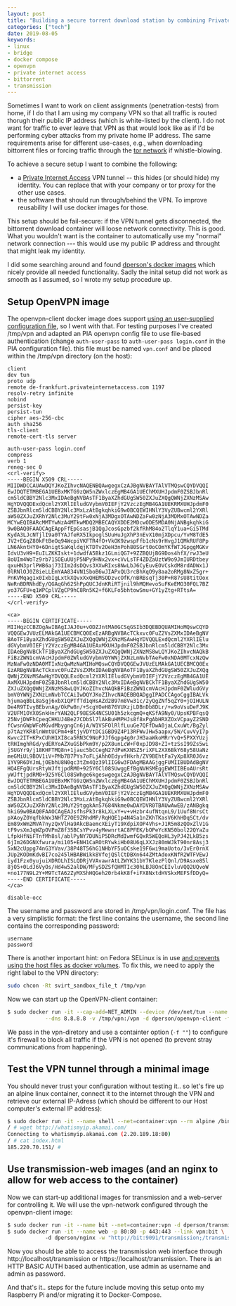 ```yaml
---
layout: post
title: "Building a secure torrent download station by combining Private Internet Access (PIA), OpenVPN and transmission through docker"
categories: ["tech"]
date: 2019-08-05
keywords:
- linux
- bridge
- docker compose
- openvpn
- private internet access
- bittorrent
- transmission
---
```


Sometimes I want to work on client assignments (penetration-tests) from home, if I do that I am using my company VPN so that all traffic is routed thorugh their public IP address (which is white-listed by the client). I do not want for traffic to ever leave that VPN as that would look like as if I'd be performing cyber attacks from my private home IP address. The same requirements arise for different use-cases, e.g., when downloading bittorrent files or forcing traffic through the [tor network](https://www.torproject.org/) if whistle-blowing.

To achieve a secure setup I want to combine the following:

* a [Private Internet Access](https://www.privateinternetaccess.com/pages/buy-vpn/SNIKT001) VPN tunnel -- this hides (or should hide) my identity. You can replace that with your company or tor proxy for the other use cases.
* the software that should run through/behind the VPN. To improve reusability I will use docker images for those.

This setup should be fail-secure: if the VPN tunnel gets disconnected, the bittorrent download container will loose network connectivity. This is good. What you wouldn't want is the container to automatically use my "normal" network connection --- this would use my public IP address and throught that might leak my identity.

I did some searching around and found [dperson's docker images](2019-06-30-secure-downloads-with-raspberry-pi-openvpn-pia-docker-and-transmission-web.md) which nicely provide all needed functionality. Sadly the inital setup did not work as smooth as I assumed, so I wrote my setup procedure up.

## Setup OpenVPN image

The openvpn-client docker image does support [using an user-supplied configuration file](https://github.com/dperson/openvpn-client/issues/141), so I went with that. For testing purposes I've created /tmp/vpn and adapted an PIA openvpn config file to use file-based authentication (change `auth-user-pass` to `auth-user-pass login.conf` in the PIA configuration file). this file must be named `vpn.conf` and be placed within the /tmp/vpn directory (on the host):

~~~
client
dev tun
proto udp
remote de-frankfurt.privateinternetaccess.com 1197
resolv-retry infinite
nobind
persist-key
persist-tun
cipher aes-256-cbc
auth sha256
tls-client
remote-cert-tls server

auth-user-pass login.conf
compress
verb 1
reneg-sec 0
<crl-verify>
-----BEGIN X509 CRL-----
MIIDWDCCAUAwDQYJKoZIhvcNAQENBQAwgegxCzAJBgNVBAYTAlVTMQswCQYDVQQI
EwJDQTETMBEGA1UEBxMKTG9zQW5nZWxlczEgMB4GA1UEChMXUHJpdmF0ZSBJbnRl
cm5ldCBBY2Nlc3MxIDAeBgNVBAsTF1ByaXZhdGUgSW50ZXJuZXQgQWNjZXNzMSAw
HgYDVQQDExdQcml2YXRlIEludGVybmV0IEFjY2VzczEgMB4GA1UEKRMXUHJpdmF0
ZSBJbnRlcm5ldCBBY2Nlc3MxLzAtBgkqhkiG9w0BCQEWIHNlY3VyZUBwcml2YXRl
aW50ZXJuZXRhY2Nlc3MuY29tFw0xNjA3MDgxOTAwNDZaFw0zNjA3MDMxOTAwNDZa
MCYwEQIBARcMMTYwNzA4MTkwMDQ2MBECAQYXDDE2MDcwODE5MDA0NjANBgkqhkiG
9w0BAQ0FAAOCAgEAppFfEpGsasjB1QgJcosGpzbf2kfRhM84o2TlqY1ua+Gi5TMd
KydA3LJcNTjlI9a0TYAJfeRX5IkpoglSUuHuJgXhP3nEvX10mjXDpcu/YvM8TdE5
JV2+EGqZ80kFtBeOq94WcpiVKFTR4fO+VkOK9zwspFfb1cNs9rHvgJ1QMkRUF8Pp
LN6AkntHY0+6DnigtSaKqldqjKTDTv2OeH3nPoh80SGrt0oCOmYKfWTJGpggMGKv
IdvU3vH9+EuILZKKIskt+1dwdfA5Bkz1GLmiQG7+9ZZBQUjBG9Dos4hfX/rwJ3eU
8oUIm4WoTz9rb71SOEuUUjP5NPy9HNx2vx+cVvLsTF4ZDZaUztW9o9JmIURDtbey
qxuHN3prlPWB6aj73IIm2dsDQvs3XXwRIxs8NwLbJ6CyEuvEOVCskdM8rdADWx1J
0lRNlOJ0Z8ieLLEmYAA834VN1SboB6wJIAPxQU3rcBhXqO9y8aa2oRMg8NxZ5gr+
PnKVMqag1x0IxbIgLxtkXQvxXxQHEMSODzvcOfK/nBRBsqTj30P+R87sU8titOox
NeRnBDRNhdEy/QGAqGh62ShPpQUCJdnKRiRTjnil9hMQHevoSuFKeEMO30FQL7BZ
yo37GFU+q1WPCplVZgCP9hC8Rn5K2+f6KLFo5bhtowSmu+GY1yZtg+RTtsA=
-----END X509 CRL-----
</crl-verify>

<ca>
-----BEGIN CERTIFICATE-----
MIIHqzCCBZOgAwIBAgIJAJ0u+vODZJntMA0GCSqGSIb3DQEBDQUAMIHoMQswCQYD
VQQGEwJVUzELMAkGA1UECBMCQ0ExEzARBgNVBAcTCkxvc0FuZ2VsZXMxIDAeBgNV
BAoTF1ByaXZhdGUgSW50ZXJuZXQgQWNjZXNzMSAwHgYDVQQLExdQcml2YXRlIElu
dGVybmV0IEFjY2VzczEgMB4GA1UEAxMXUHJpdmF0ZSBJbnRlcm5ldCBBY2Nlc3Mx
IDAeBgNVBCkTF1ByaXZhdGUgSW50ZXJuZXQgQWNjZXNzMS8wLQYJKoZIhvcNAQkB
FiBzZWN1cmVAcHJpdmF0ZWludGVybmV0YWNjZXNzLmNvbTAeFw0xNDA0MTcxNzQw
MzNaFw0zNDA0MTIxNzQwMzNaMIHoMQswCQYDVQQGEwJVUzELMAkGA1UECBMCQ0Ex
EzARBgNVBAcTCkxvc0FuZ2VsZXMxIDAeBgNVBAoTF1ByaXZhdGUgSW50ZXJuZXQg
QWNjZXNzMSAwHgYDVQQLExdQcml2YXRlIEludGVybmV0IEFjY2VzczEgMB4GA1UE
AxMXUHJpdmF0ZSBJbnRlcm5ldCBBY2Nlc3MxIDAeBgNVBCkTF1ByaXZhdGUgSW50
ZXJuZXQgQWNjZXNzMS8wLQYJKoZIhvcNAQkBFiBzZWN1cmVAcHJpdmF0ZWludGVy
bmV0YWNjZXNzLmNvbTCCAiIwDQYJKoZIhvcNAQEBBQADggIPADCCAgoCggIBALVk
hjumaqBbL8aSgj6xbX1QPTfTd1qHsAZd2B97m8Vw31c/2yQgZNf5qZY0+jOIHULN
De4R9TIvyBEbvnAg/OkPw8n/+ScgYOeH876VUXzjLDBnDb8DLr/+w9oVsuDeFJ9K
V2UFM1OYX0SnkHnrYAN2QLF98ESK4NCSU01h5zkcgmQ+qKSfA9Ny0/UpsKPBFqsQ
25NvjDWFhCpeqCHKUJ4Be27CDbSl7lAkBuHMPHJs8f8xPgAbHRXZOxVCpayZ2SND
fCwsnGWpWFoMGvdMbygngCn6jA/W1VSFOlRlfLuuGe7QFfDwA0jaLCxuWt/BgZyl
p7tAzYKR8lnWmtUCPm4+BtjyVDYtDCiGBD9Z4P13RFWvJHw5aapx/5W/CuvVyI7p
Kwvc2IT+KPxCUhH1XI8ca5RN3C9NoPJJf6qpg4g0rJH3aaWkoMRrYvQ+5PXXYUzj
tRHImghRGd/ydERYoAZXuGSbPkm9Y/p2X8unLcW+F0xpJD98+ZI+tzSsI99Zs5wi
jSUGYr9/j18KHFTMQ8n+1jauc5bCCegN27dPeKXNSZ5riXFL2XX6BkY68y58UaNz
meGMiUL9BOV1iV+PMb7B7PYs7oFLjAhh0EdyvfHkrh/ZV9BEhtFa7yXp8XR0J6vz
1YV9R6DYJmLjOEbhU8N0gc3tZm4Qz39lIIG6w3FDAgMBAAGjggFUMIIBUDAdBgNV
HQ4EFgQUrsRtyWJftjpdRM0+925Y6Cl08SUwggEfBgNVHSMEggEWMIIBEoAUrsRt
yWJftjpdRM0+925Y6Cl08SWhge6kgeswgegxCzAJBgNVBAYTAlVTMQswCQYDVQQI
EwJDQTETMBEGA1UEBxMKTG9zQW5nZWxlczEgMB4GA1UEChMXUHJpdmF0ZSBJbnRl
cm5ldCBBY2Nlc3MxIDAeBgNVBAsTF1ByaXZhdGUgSW50ZXJuZXQgQWNjZXNzMSAw
HgYDVQQDExdQcml2YXRlIEludGVybmV0IEFjY2VzczEgMB4GA1UEKRMXUHJpdmF0
ZSBJbnRlcm5ldCBBY2Nlc3MxLzAtBgkqhkiG9w0BCQEWIHNlY3VyZUBwcml2YXRl
aW50ZXJuZXRhY2Nlc3MuY29tggkAnS7684Nkme0wDAYDVR0TBAUwAwEB/zANBgkq
hkiG9w0BAQ0FAAOCAgEAJsfhsPk3r8kLXLxY+v+vHzbr4ufNtqnL9/1Uuf8NrsCt
pXAoyZ0YqfbkWx3NHTZ7OE9ZRhdMP/RqHQE1p4N4Sa1nZKhTKasV6KhHDqSCt/dv
Em89xWm2MVA7nyzQxVlHa9AkcBaemcXEiyT19XdpiXOP4Vhs+J1R5m8zQOxZlV1G
tF9vsXmJqWZpOVPmZ8f35BCsYPvv4yMewnrtAC8PFEK/bOPeYcKN50bol22QYaZu
LfpkHfNiFTnfMh8sl/ablPyNY7DUNiP5DRcMdIwmfGQxR5WEQoHL3yPJ42LkB5zs
6jIm26DGNXfwura/mi105+ENH1CaROtRYwkiHb08U6qLXXJz80mWJkT90nr8Asj3
5xN2cUppg74nG3YVav/38P48T56hG1NHbYF5uOCske19F6wi9maUoto/3vEr0rnX
JUp2KODmKdvBI7co245lHBABWikk8VfejQSlCtDBXn644ZMtAdoxKNfR2WTFVEwJ
iyd1Fzx0yujuiXDROLhISLQDRjVVAvawrAtLZWYK31bY7KlezPlQnl/D9Asxe85l
8jO5+0LdJ6VyOs/Hd4w52alDW/MFySDZSfQHMTIc30hLBJ8OnCEIvluVQQ2UQvoW
+no177N9L2Y+M9TcTA62ZyMXShHQGeh20rb4kK8f+iFX8NxtdHVSkxMEFSfDDyQ=
-----END CERTIFICATE-----
</ca>

disable-occ
~~~

The username and password are stored in /tmp/vpn/login.conf. The file has a very simplistic format: the first line contains the username, the second line contains the corresponding password:

~~~
username
password
~~~

There is another important hint: on Fedora SELinux is in use [and prevents using the host files as docker volumes](
http://www.projectatomic.io/blog/2015/06/using-volumes-with-docker-can-cause-problems-with-selinux/). To fix this, we need to apply the right label to the VPN directory:

~~~ bash
sudo chcon -Rt svirt_sandbox_file_t /tmp/vpn
~~~

Now we can start up the OpenVPN-client container:

~~~ bash
$ sudo docker run -it --cap-add=NET_ADMIN --device /dev/net/tun --name vpn \
            --dns 8.8.8.8 -v /tmp/vpn:/vpn -d dperson/openvpn-client -f ""
~~~

We pass in the vpn-diretory and use a containter option (`-f ""`) to configure it's firewall to block all traffic if the VPN is not opened (to prevent stray communications from happening).

## Test the VPN tunnel through a minimal image

You should never trust your configuration without testing it.. so let's fire up an alpine linux container, connect it to the internet through the VPN and retrieve our external IP-Adress (which should be different to our Host computer's external IP address):

~~~ bash
$ sudo docker run -it --name shell --net=container:vpn --rm alpine /bin/ash
/ # wget http://whatismyip.akamai.com/
Connecting to whatismyip.akamai.com (2.20.189.18:80)
/ # cat index.html 
185.220.70.151/ # 
~~~

## Use transmission-web images (and an nginx to allow for web access to the container)

Now we can start-up additional images for transmission and a web-server for controlling it. We will use the vpn-network configured through the openvpn-client image:

~~~ bash
$ sudo docker run -it --name bit --net=container:vpn -d dperson/transmission
$ sudo docker run -it --name web -p 80:80 -p 443:443 --link vpn:bit \                        
            -d dperson/nginx -w "http://bit:9091/transmission;/transmission"
~~~

Now you should be able to access the transmission web interface through http://localhost/transmission or https://localhost/transmission. There is an HTTP BASIC AUTH based authentication, use admin as username and admin as password.

And that's it.. steps for the future include moving this setup onto my Raspberry Pi and/or migrating it to Docker-Compose.
